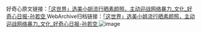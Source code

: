 好奇心原文链接：[「这世界」选美小姐流行晒素颜照，主动迎战网络暴力_文化_好奇心日报-孙若空 ](https://www.qdaily.com/articles/11930.html)
WebArchive归档链接：[「这世界」选美小姐流行晒素颜照，主动迎战网络暴力_文化_好奇心日报-孙若空 ](http://web.archive.org/web/20190623171641/https://www.qdaily.com/articles/11930.html)
![image](http://ww3.sinaimg.cn/large/007d5XDply1g3wbfhhv5bj30u05r54qp)